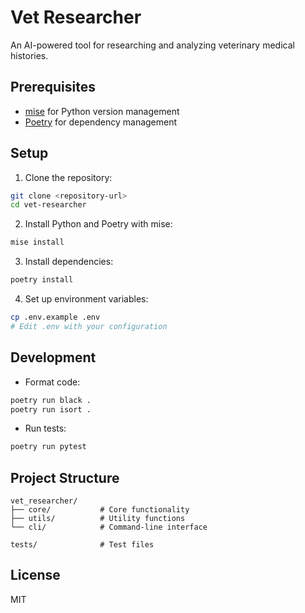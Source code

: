 # Vet Researcher

An AI-powered tool for researching and analyzing veterinary medical histories.

## Prerequisites

- [mise](https://mise.jdx.dev/) for Python version management
- [Poetry](https://python-poetry.org/) for dependency management

## Setup

1. Clone the repository:

```bash
git clone <repository-url>
cd vet-researcher
```

2. Install Python and Poetry with mise:

```bash
mise install
```

3. Install dependencies:

```bash
poetry install
```

4. Set up environment variables:

```bash
cp .env.example .env
# Edit .env with your configuration
```

## Development

- Format code:

```bash
poetry run black .
poetry run isort .
```

- Run tests:

```bash
poetry run pytest
```

## Project Structure

```
vet_researcher/
├── core/           # Core functionality
├── utils/          # Utility functions
└── cli/            # Command-line interface

tests/              # Test files
```

## License

MIT
